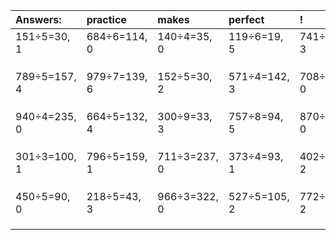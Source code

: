 | Answers: | practice | makes | perfect | ! |
| :--- | :--- | :--- | :--- | :--- |
| 151÷5=30, 1 | 684÷6=114, 0 | 140÷4=35, 0 | 119÷6=19, 5 | 741÷6=123, 3 | 
|   |   |   |   |   | 
|   |   |   |   |   | 
|   |   |   |   |   | 
| 789÷5=157, 4 | 979÷7=139, 6 | 152÷5=30, 2 | 571÷4=142, 3 | 708÷4=177, 0 | 
|   |   |   |   |   | 
|   |   |   |   |   | 
|   |   |   |   |   | 
| 940÷4=235, 0 | 664÷5=132, 4 | 300÷9=33, 3 | 757÷8=94, 5 | 870÷5=174, 0 | 
|   |   |   |   |   | 
|   |   |   |   |   | 
|   |   |   |   |   | 
| 301÷3=100, 1 | 796÷5=159, 1 | 711÷3=237, 0 | 373÷4=93, 1 | 402÷4=100, 2 | 
|   |   |   |   |   | 
|   |   |   |   |   | 
|   |   |   |   |   | 
| 450÷5=90, 0 | 218÷5=43, 3 | 966÷3=322, 0 | 527÷5=105, 2 | 772÷5=154, 2 | 
|   |   |   |   |   | 
|   |   |   |   |   | 
|   |   |   |   |   | 
